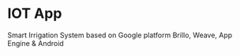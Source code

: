 IOT App
=============================

Smart Irrigation System based on Google platform Brillo, Weave, App Engine & Android
